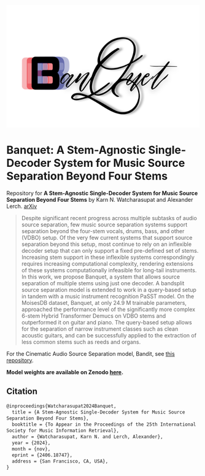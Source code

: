 <div align="center">
	<img src="assets/banquet-logo.png">
</div>

# Banquet: A Stem-Agnostic Single-Decoder System for Music Source Separation Beyond Four Stems

Repository for **A Stem-Agnostic Single-Decoder System for Music Source Separation Beyond Four Stems** 
by Karn N. Watcharasupat and Alexander Lerch. [arXiv](https://arxiv.org/abs/2406.18747)

> Despite significant recent progress across multiple subtasks of audio source separation, few music source separation systems support separation beyond the four-stem vocals, drums, bass, and other (VDBO) setup. Of the very few current systems that support source separation beyond this setup, most continue to rely on an inflexible decoder setup that can only support a fixed pre-defined set of stems. Increasing stem support in these inflexible systems correspondingly requires increasing computational complexity, rendering extensions of these systems computationally infeasible for long-tail instruments. In this work, we propose Banquet, a system that allows source separation of multiple stems using just one decoder. A bandsplit source separation model is extended to work in a query-based setup in tandem with a music instrument recognition PaSST model. On the MoisesDB dataset, Banquet, at only 24.9 M trainable parameters, approached the performance level of the significantly more complex 6-stem Hybrid Transformer Demucs on VDBO stems and outperformed it on guitar and piano. The query-based setup allows for the separation of narrow instrument classes such as clean acoustic guitars, and can be successfully applied to the extraction of less common stems such as reeds and organs.

For the Cinematic Audio Source Separation model, Bandit, see [this repository](https://github.com/kwatcharasupat/bandit).


**Model weights are available on Zenodo [here](https://zenodo.org/records/13694558).**

## Citation

```
@inproceedings{Watcharasupat2024Banquet,
  title = {A Stem-Agnostic Single-Decoder System for Music Source Separation Beyond Four Stems},
  booktitle = {To Appear in the Proceedings of the 25th International Society for Music Information Retrieval},
  author = {Watcharasupat, Karn N. and Lerch, Alexander},
  year = {2024},
  month = {nov},
  eprint = {2406.18747},
  address = {San Francisco, CA, USA},
}
```
